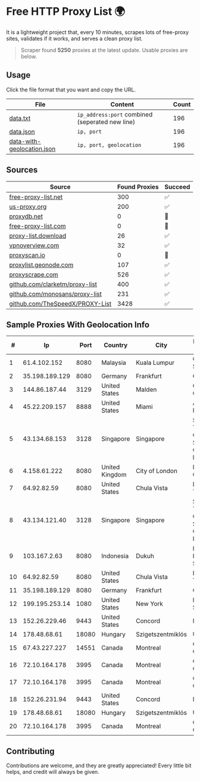 
# Free HTTP Proxy List 🌍

It is a lightweight project that, every 10 minutes, scrapes lots of free-proxy sites, validates if it works, and serves a clean proxy list.


> Scraper found **5250** proxies at the latest update. Usable proxies are below.

## Usage

Click the file format that you want and copy the URL.


|File|Content|Count|
|----|-------|-----|
|[data.txt](https://raw.githubusercontent.com/themiralay/Proxy-List-World/master/data.txt)|`ip_address:port` combined (seperated new line)|196|
|[data.json](https://raw.githubusercontent.com/themiralay/Proxy-List-World/master/data.json)|`ip, port`|196|
|[data-with-geolocation.json](https://raw.githubusercontent.com/themiralay/Proxy-List-World/master/data-with-geolocation.json)|`ip, port, geolocation`|196|

## Sources

|Source|Found Proxies|Succeed|
|------|-------------|-------|
|[free-proxy-list.net](https://free-proxy-list.net)|300|✅|
|[us-proxy.org](https://www.us-proxy.org)|200|✅|
|[proxydb.net](http://proxydb.net)|0|🚫|
|[free-proxy-list.com](https://free-proxy-list.com/?page=&port=&type%5B%5D=http&type%5B%5D=https&up_time=0&search=Search)|0|🚫|
|[proxy-list.download](https://www.proxy-list.download/HTTP)|26|✅|
|[vpnoverview.com](https://vpnoverview.com/privacy/anonymous-browsing/free-proxy-servers)|32|✅|
|[proxyscan.io](https://www.proxyscan.io)|0|🚫|
|[proxylist.geonode.com](https://proxylist.geonode.com/api/proxy-list?limit=300&page=1&sort_by=lastChecked&sort_type=desc&protocols=http,https)|107|✅|
|[proxyscrape.com](https://api.proxyscrape.com/v2/?request=displayproxies&protocol=http&timeout=10000&country=all&ssl=all&anonymity=all)|526|✅|
|[github.com/clarketm/proxy-list](https://raw.githubusercontent.com/clarketm/proxy-list/master/proxy-list-raw.txt)|400|✅|
|[github.com/monosans/proxy-list](https://raw.githubusercontent.com/monosans/proxy-list/main/proxies/http.txt)|231|✅|
|[github.com/TheSpeedX/PROXY-List](https://raw.githubusercontent.com/TheSpeedX/PROXY-List/master/http.txt)|3428|✅|


## Sample Proxies With Geolocation Info

|#|Ip|Port|Country|City|Internet Service Provider|
|-|--|----|-------|----|-------------------------|
|1|61.4.102.152|8080|Malaysia|Kuala Lumpur|Gigabit Hosting Sdn Bhd|
|2|35.198.189.129|8080|Germany|Frankfurt|Google LLC|
|3|144.86.187.44|3129|United States|Malden|Charles River Operation|
|4|45.22.209.157|8888|United States|Miami|AT&T Services, Inc.|
|5|43.134.68.153|3128|Singapore|Singapore|Shenzhen Tencent Computer Systems Company Limited|
|6|4.158.61.222|8080|United Kingdom|City of London|Microsoft Corporation|
|7|64.92.82.59|8080|United States|Chula Vista|Momentum Telecom, Inc.|
|8|43.134.121.40|3128|Singapore|Singapore|Shenzhen Tencent Computer Systems Company Limited|
|9|103.167.2.63|8080|Indonesia|Dukuh|Institut Agama Islam Negeri Salatiga|
|10|64.92.82.59|8080|United States|Chula Vista|Momentum Telecom, Inc.|
|11|35.198.189.129|8080|Germany|Frankfurt|Google LLC|
|12|199.195.253.14|1080|United States|New York|FranTech Solutions|
|13|152.26.229.46|9443|United States|Concord|MCNC|
|14|178.48.68.61|18080|Hungary|Szigetszentmiklós|UPC|
|15|67.43.227.227|14551|Canada|Montreal|GloboTech Communications|
|16|72.10.164.178|3995|Canada|Montreal|GloboTech Communications|
|17|72.10.164.178|3995|Canada|Montreal|GloboTech Communications|
|18|152.26.231.94|9443|United States|Concord|MCNC|
|19|178.48.68.61|18080|Hungary|Szigetszentmiklós|UPC|
|20|72.10.164.178|3995|Canada|Montreal|GloboTech Communications|



## Contributing

Contributions are welcome, and they are greatly appreciated! Every
little bit helps, and credit will always be given.

